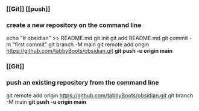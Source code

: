### [[Git]] [[push]]
### create a new repository on the command line

echo "# obsidian" >> README.md
git init
git add README.md
git commit -m "first commit"
git branch -M main
git remote add origin https://github.com/tabbyBoots/obsidian.git
**git push -u origin main**
### [[Git]] 
### push an existing repository from the command line

git remote add origin https://github.com/tabbyBoots/obsidian.git
git branch -M main
**git push -u origin main**